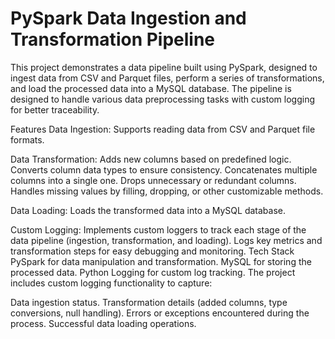 # PySpark Data Ingestion and Transformation Pipeline
This project demonstrates a data pipeline built using PySpark, designed to ingest data from CSV and Parquet files, perform a series of transformations, and load the processed data into a MySQL database. The pipeline is designed to handle various data preprocessing tasks with custom logging for better traceability.

Features
Data Ingestion:
Supports reading data from CSV and Parquet file formats.

Data Transformation:
Adds new columns based on predefined logic.
Converts column data types to ensure consistency.
Concatenates multiple columns into a single one.
Drops unnecessary or redundant columns.
Handles missing values by filling, dropping, or other customizable methods.

Data Loading:
Loads the transformed data into a MySQL database.

Custom Logging:
Implements custom loggers to track each stage of the data pipeline (ingestion, transformation, and loading).
Logs key metrics and transformation steps for easy debugging and monitoring.
Tech Stack
PySpark for data manipulation and transformation.
MySQL for storing the processed data.
Python Logging for custom log tracking.
The project includes custom logging functionality to capture:

Data ingestion status.
Transformation details (added columns, type conversions, null handling).
Errors or exceptions encountered during the process.
Successful data loading operations.
